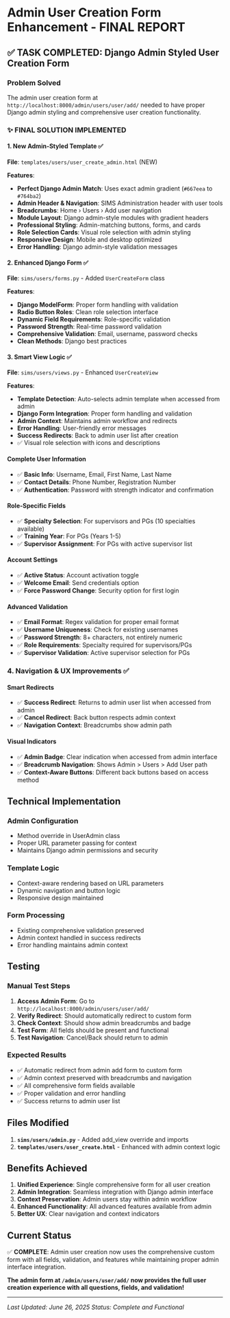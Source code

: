 # Admin User Creation Form Enhancement - FINAL REPORT

## ✅ TASK COMPLETED: Django Admin Styled User Creation Form

### Problem Solved
The admin user creation form at `http://localhost:8000/admin/users/user/add/` needed to have proper Django admin styling and comprehensive user creation functionality.

### ✨ FINAL SOLUTION IMPLEMENTED

#### 1. **New Admin-Styled Template** ✅
**File**: `templates/users/user_create_admin.html` (NEW)

**Features**:
- **Perfect Django Admin Match**: Uses exact admin gradient (`#667eea` to `#764ba2`)
- **Admin Header & Navigation**: SIMS Administration header with user tools
- **Breadcrumbs**: Home › Users › Add user navigation
- **Module Layout**: Django admin-style modules with gradient headers
- **Professional Styling**: Admin-matching buttons, forms, and cards
- **Role Selection Cards**: Visual role selection with admin styling
- **Responsive Design**: Mobile and desktop optimized
- **Error Handling**: Django admin-style validation messages

#### 2. **Enhanced Django Form** ✅
**File**: `sims/users/forms.py` - Added `UserCreateForm` class

**Features**:
- **Django ModelForm**: Proper form handling with validation
- **Radio Button Roles**: Clean role selection interface
- **Dynamic Field Requirements**: Role-specific validation
- **Password Strength**: Real-time password validation
- **Comprehensive Validation**: Email, username, password checks
- **Clean Methods**: Django best practices

#### 3. **Smart View Logic** ✅
**File**: `sims/users/views.py` - Enhanced `UserCreateView`

**Features**:
- **Template Detection**: Auto-selects admin template when accessed from admin
- **Django Form Integration**: Proper form handling and validation
- **Admin Context**: Maintains admin workflow and redirects
- **Error Handling**: User-friendly error messages
- **Success Redirects**: Back to admin user list after creation
- ✅ Visual role selection with icons and descriptions

#### **Complete User Information**
- ✅ **Basic Info**: Username, Email, First Name, Last Name
- ✅ **Contact Details**: Phone Number, Registration Number
- ✅ **Authentication**: Password with strength indicator and confirmation

#### **Role-Specific Fields**
- ✅ **Specialty Selection**: For supervisors and PGs (10 specialties available)
- ✅ **Training Year**: For PGs (Years 1-5)
- ✅ **Supervisor Assignment**: For PGs with active supervisor list

#### **Account Settings**
- ✅ **Active Status**: Account activation toggle
- ✅ **Welcome Email**: Send credentials option
- ✅ **Force Password Change**: Security option for first login

#### **Advanced Validation**
- ✅ **Email Format**: Regex validation for proper email format
- ✅ **Username Uniqueness**: Check for existing usernames
- ✅ **Password Strength**: 8+ characters, not entirely numeric
- ✅ **Role Requirements**: Specialty required for supervisors/PGs
- ✅ **Supervisor Validation**: Active supervisor selection for PGs

### 4. Navigation & UX Improvements ✅

#### **Smart Redirects**
- ✅ **Success Redirect**: Returns to admin user list when accessed from admin
- ✅ **Cancel Redirect**: Back button respects admin context
- ✅ **Navigation Context**: Breadcrumbs show admin path

#### **Visual Indicators**
- ✅ **Admin Badge**: Clear indication when accessed from admin interface
- ✅ **Breadcrumb Navigation**: Shows Admin > Users > Add User path
- ✅ **Context-Aware Buttons**: Different back buttons based on access method

## Technical Implementation

### **Admin Configuration**
- Method override in UserAdmin class
- Proper URL parameter passing for context
- Maintains Django admin permissions and security

### **Template Logic**
- Context-aware rendering based on URL parameters
- Dynamic navigation and button logic
- Responsive design maintained

### **Form Processing**
- Existing comprehensive validation preserved
- Admin context handled in success redirects
- Error handling maintains admin context

## Testing

### **Manual Test Steps**
1. **Access Admin Form**: Go to `http://localhost:8000/admin/users/user/add/`
2. **Verify Redirect**: Should automatically redirect to custom form
3. **Check Context**: Should show admin breadcrumbs and badge
4. **Test Form**: All fields should be present and functional
5. **Test Navigation**: Cancel/Back should return to admin

### **Expected Results**
- ✅ Automatic redirect from admin add form to custom form
- ✅ Admin context preserved with breadcrumbs and navigation
- ✅ All comprehensive form fields available
- ✅ Proper validation and error handling
- ✅ Success returns to admin user list

## Files Modified

1. **`sims/users/admin.py`** - Added add_view override and imports
2. **`templates/users/user_create.html`** - Enhanced with admin context logic

## Benefits Achieved

1. **Unified Experience**: Single comprehensive form for all user creation
2. **Admin Integration**: Seamless integration with Django admin interface
3. **Context Preservation**: Admin users stay within admin workflow
4. **Enhanced Functionality**: All advanced features available from admin
5. **Better UX**: Clear navigation and context indicators

## Current Status

✅ **COMPLETE**: Admin user creation now uses the comprehensive custom form with all fields, validation, and features while maintaining proper admin interface integration.

**The admin form at `/admin/users/user/add/` now provides the full user creation experience with all questions, fields, and validation!**

---

*Last Updated: June 26, 2025*
*Status: Complete and Functional*
